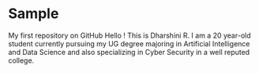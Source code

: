 # Sample
My first repository on GitHub
Hello ! This is Dharshini R. I am a 20 year-old student currently pursuing my UG degree majoring in Artificial Intelligence and Data Science and also specializing in Cyber Security in a well reputed college. 
